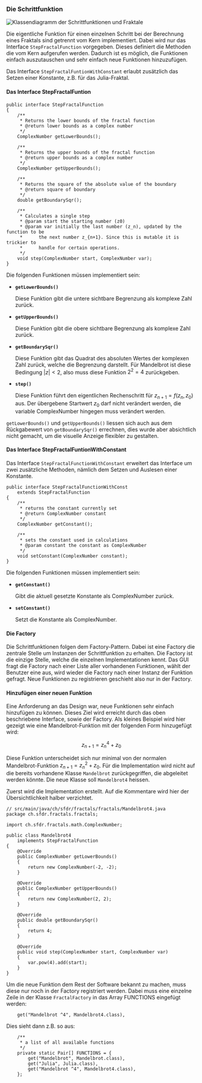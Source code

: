 ### Die Schrittfunktion ###

![Klassendiagramm der Schrittfunktionen und Fraktale](figures/fractals.png)

Die eigentliche Funktion für einen einzelnen Schritt bei der Berechnung eines
Fraktals sind getrennt vom Kern implementiert. Dabei wird nur das Interface 
`StepFractalFunction` vorgegeben. Dieses definiert die Methoden die vom Kern
aufgerufen werden. Dadurch ist es möglich, die Funktionen einfach auszutauschen
und sehr einfach neue Funktionen hinzuzufügen.

Das Interface `StepFractalFuntionWithConstant` erlaubt zusätzlich das Setzen
einer Konstante, z.B. für das Julia-Fraktal.


#### Das Interface StepFractalFuntion ####

~~~~~~~~ {.Java}
public interface StepFractalFunction
{
	/**
	 * Returns the lower bounds of the fractal function
	 * @return lower bounds as a complex number
	 */
	ComplexNumber getLowerBounds();

	/**
	 * Returns the upper bounds of the fractal function
	 * @return upper bounds as a complex number
	 */
	ComplexNumber getUpperBounds();

	/**
	 * Returns the square of the absolute value of the boundary
	 * @return square of boundary
	 */
	double getBoundarySqr();

	/**
	 * Calculates a single step
	 * @param start the starting number (z0)
	 * @param var initially the last number (z_n), updated by the function to be
	 * 		the next number z_{n+1}. Since this is mutable it is trickier to
	 * 		handle for certain operations.
	 */
	void step(ComplexNumber start, ComplexNumber var);
}
~~~~~~~~

Die folgenden Funktionen müssen implementiert sein:

  * **`getLowerBounds()`**

	Diese Funktion gibt die untere sichtbare Begrenzung als komplexe Zahl zurück.

  * **`getUpperBounds()`**

	Diese Funktion gibt die obere sichtbare Begrenzung als komplexe Zahl zurück.

  * **`getBoundarySqr()`**

	Diese Funktion gibt das Quadrat des absoluten Wertes der komplexen Zahl
	zurück, welche die Begrenzung darstellt. Für Mandelbrot ist diese Bedingung
	$|z| < 2$, also muss diese Funktion $2^2 = 4$ zurückgeben.

  * **`step()`**

	Diese Funktion führt den eigentlichen Rechenschritt für
	$z_{n+1} = f(z_n, z_0)$ aus. Der übergebene Startwert $z_0$ darf nicht verändert
	werden, die variable ComplexNumber hingegen muss verändert werden.

`getLowerBounds()` und `getUpperBounds()` liessen sich auch aus dem Rückgabewert
von `getBoundarySqr()` errechnen, dies wurde aber absichtlich nicht gemacht,
um die visuelle Anzeige flexibler zu gestalten.


#### Das Interface StepFractalFuntionWithConstant ####

Das Interface `StepFractalFunctionWithConstant` erweitert das Interface um zwei
zusätzliche Methoden, nämlich dem Setzen und Auslesen einer Konstante.

~~~~~~~~ {.Java}
public interface StepFractalFunctionWithConst
	extends StepFractalFunction
{
	/**
	 * returns the constant currently set
	 * @return ComplexNumber constant
	 */
	ComplexNumber getConstant();

	/**
	 * sets the constant used in calculations
	 * @param constant the constant as ComplexNumber
	 */
	void setConstant(ComplexNumber constant);
}
~~~~~~~~

Die folgenden Funktionen müssen implementiert sein:

  * **`getConstant()`**

	Gibt die aktuell gesetzte Konstante als ComplexNumber zurück.

  * **`setConstant()`**

	Setzt die Konstante als ComplexNumber.


#### Die Factory ####

Die Schrittfunktionen folgen dem Factory-Pattern. Dabei ist eine Factory die
zentrale Stelle um Instanzen der Schrittfunktion zu erhalten. Die Factory ist
die einzige Stelle, welche die einzelnen Implementationen kennt. Das GUI fragt die
Factory nach einer Liste aller vorhandenen Funktionen, wählt der Benutzer eine
aus, wird wieder die Factory nach einer Instanz der Funktion gefragt. Neue
Funktionen zu registrieren geschieht also nur in der Factory.


#### Hinzufügen einer neuen Funktion ####

Eine Anforderung an das Design war, neue Funktionen sehr einfach hinzufügen zu
können. Dieses Ziel wird erreicht durch das oben beschriebene Interface, sowie
der Factory. Als kleines Beispiel wird hier gezeigt wie eine Mandelbrot-Funktion
mit der folgenden Form hinzugefügt wird:

$$z_{n+1} = z_n^4 + z_0$$

Diese Funktion unterscheidet sich nur minimal von der normalen
Mandelbrot-Funktion $z_{n+1} = z_n^2 + z_0$. Für die Implementation wird nicht
auf die bereits vorhandene Klasse `Mandelbrot` zurückgegriffen, die abgeleitet
werden könnte. Die neue Klasse soll `Mandelbrot4` heissen.

Zuerst wird die Implementation erstellt. Auf die Kommentare wird hier der
Übersichtlichkeit halber verzichtet.

~~~~~~~~ {.Java}
// src/main/java/ch/sfdr/fractals/fractals/Mandelbrot4.java
package ch.sfdr.fractals.fractals;

import ch.sfdr.fractals.math.ComplexNumber;

public class Mandelbrot4
	implements StepFractalFunction
{
	@Override
	public ComplexNumber getLowerBounds()
	{
		return new ComplexNumber(-2, -2);
	}

	@Override
	public ComplexNumber getUpperBounds()
	{
		return new ComplexNumber(2, 2);
	}

	@Override
	public double getBoundarySqr()
	{
		return 4;
	}

	@Override
	public void step(ComplexNumber start, ComplexNumber var)
	{
		var.pow(4).add(start);
	}
}
~~~~~~~~

Um die neue Funktion dem Rest der Software bekannt zu machen, muss diese nur
noch in der Factory registriert werden. Dabei muss eine einzelne Zeile in der
Klasse `FractalFactory` in das Array FUNCTIONS eingefügt werden:


~~~~~~~~ {.Java}
	get("Mandelbrot ^4", Mandelbrot4.class),
~~~~~~~~

Dies sieht dann z.B. so aus:

~~~~~~~~ {.Java}
	/**
	 * a list of all available functions
	 */
	private static Pair[] FUNCTIONS = {
		get("Mandelbrot", Mandelbrot.class),
		get("Julia", Julia.class),
		get("Mandelbrot ^4", Mandelbrot4.class),
	};
~~~~~~~~


